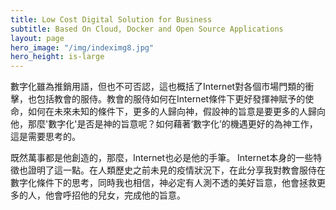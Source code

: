 ```yaml
---
title: Low Cost Digital Solution for Business
subtitle: Based On Cloud, Docker and Open Source Applications
layout: page
hero_image: "/img/indeximg8.jpg"
hero_height: is-large
---
```


數字化雖為推銷用語，但也不可否認，這也概括了Internet對各個市場門類的衝擊，也包括教會的服侍。教會的服侍如何在Internet條件下更好發揮神賦予的使命，如何在未來未知的條件下，更多的人歸向神，假設神的旨意是要更多的人歸向他，那麼'數字化'是否是神的旨意呢？如何藉著‘數字化’的機遇更好的為神工作，這是需要思考的。

既然萬事都是他創造的，那麼，Internet也必是他的手筆。 Internet本身的一些特徵也證明了這一點。在人類歷史之前未見的疫情狀況下，在此分享我對教會服侍在數字化條件下的思考，同時我也相信，神必定有人測不透的美好旨意，他會拯救更多的人，他會呼招他的兒女，完成他的旨意。
